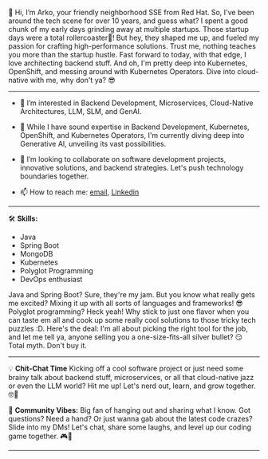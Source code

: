 👋 Hi, I’m Arko, your friendly neighborhood SSE from Red Hat. So, I've been around the tech scene for over 10 years, and guess what? I spent a good chunk of my early days grinding away at multiple startups. Those startup days were a total rollercoaster🎢! But hey, they shaped me up,  and fueled my passion for crafting high-performance solutions. Trust me, nothing teaches you more than the startup hustle. Fast forward to today, with that edge, I love architecting  backend stuff. And oh, I'm pretty deep into Kubernetes, OpenShift, and messing around with Kubernetes Operators. Dive into cloud-native with me, why don't ya? 😎


---

- 👀 I’m interested in Backend Development, Microservices, Cloud-Native Architectures, LLM, SLM, and GenAI.

- 🌱 While I have sound expertise in Backend Development, Kubernetes, OpenShift, and Kubernetes Operators, I'm currently diving deep into Generative AI, unveiling its vast possibilities.

- 💞️  I’m looking to collaborate on software development projects, innovative solutions, and backend strategies. Let's push technology boundaries together.

- 📫 How to reach me:  [email](apb@live.in), [Linkedin](www.linkedin.com/in/arkaprovo-bhattacharjee-3b96a496) 

---




🛠️ **Skills:** 

- Java 
- Spring Boot 
- MongoDB 
- Kubernetes
- Polyglot Programming
- DevOps enthusiast

Java and Spring Boot? Sure, they're my jam. But you know what really gets me excited? Mixing it up with all sorts of languages and frameworks! 😎 Polyglot programming? Heck yeah! Why stick to just one flavor when you can taste em all and cook up some really cool solutions to those tricky tech puzzles :D.  Here's the deal: I'm all about picking the right tool for the job, and let me tell ya, anyone selling you a one-size-fits-all silver bullet? 😏 Total myth. Don't buy it.

---

💡 **Chit-Chat Time**
Kicking off a cool software project or just need some brainy talk about backend stuff, microservices, or all that cloud-native jazz or even the LLM world? Hit me up! Let's nerd out, learn, and grow together. 🤓🚀

🤝 **Community Vibes:**
Big fan of hanging out and sharing what I know. Got questions? Need a hand? Or just wanna gab about the latest code crazes? Slide into my DMs! Let's chat, share some laughs, and level up our coding game together. 🎮💬


<!---
arkaprovob/arkaprovob is a ✨ special ✨ repository because its `README.md` (this file) appears on your GitHub profile.
You can click the Preview link to take a look at your changes.
--->

---
